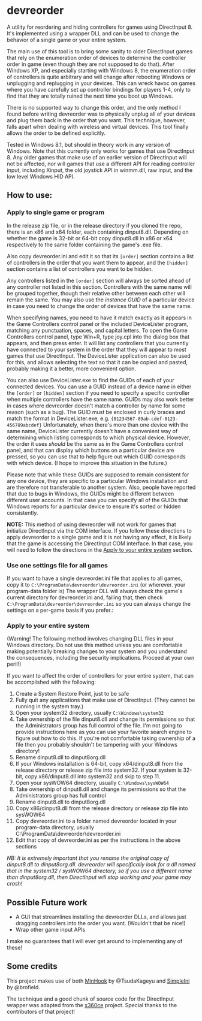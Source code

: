 # devreorder
A utility for reordering and hiding controllers for games using DirectInput 8. It's implemented using a wrapper DLL and can be used to change the behavior of a single game or your entire system.

The main use of this tool is to bring some sanity to older DirectInput games that rely on the enumeration order of devices to determine the controller order in game (even though they are not supposed to do that). After Windows XP, and especially starting with Windows 8, the enumeration order of controllers is quite arbitrary and will change after rebooting Windows or unplugging and replugging in your devices. This can wreck havoc on games where you have carefully set up controller bindings for players 1-4, only to find that they are totally ruined the next time you boot up Windows.

There is no supported way to change this order, and the only method I found before writing devreorder was to physically unplug all of your devices and plug them back in the order that you want. This technique, however, falls apart when dealing with wireless and virtual devices. This tool finally allows the order to be defined explicitly.

Tested in Windows 8.1, but should in theory work in any version of Windows. Note that this currently only works for games that use DirectInput 8. Any older games that make use of an earlier version of DirectInput will not be affected, nor will games that use a different API for reading controller input, including Xinput, the old joystick API in winmm.dll, raw input, and the low level Windows HID API.

## How to use:

### Apply to single game or program

In the release zip file, or in the release directory if you cloned the repo, there is an x86 and x64 folder, each containing dinput8.dll. Depending on whether the game is 32-bit or 64-bit copy dinput8.dll in x86 or x64 respectively to the same folder containing the game's .exe file.

Also copy devreorder.ini and edit it so that its `[order]` section contains a list of controllers in the order that you want them to appear, and the `[hidden]` section contains a list of controllers you want to be hidden.

Any controllers listed in the `[order]` section will always be sorted ahead of any controller not listed in this section. Controllers with the same name will be grouped together, though their relative other between each other will remain the same. You may also use the *instance GUID* of a particular device in case you need to change the order of devices that have the same name.

When specifying names, you need to have it match exactly as it appears in the Game Controllers control panel or the included DeviceLister program, matching any punctuation, spaces, and capital letters. To open the Game Controllers control panel, type Win+R, type joy.cpl into the dialog box that appears, and then press enter. It will list any controllers that you currently have connected to your system in the order that they will appear to most games that use DirectInput. The DeviceLister application can also be used for this, and allows selecting the text so that it can be copied and pasted, probably making it a better, more convenient option.

You can also use DeviceLister.exe to find the GUIDs of each of your connected devices. You can use a GUID instead of a device name in either the `[order]` or `[hidden]` section if you need to specify a specific controller when multiple controllers have the same name. GUIDs may also work better in cases where devreorder doesn't match a controller by name for some reason (such as a bug). The GUID must be enclosed in curly braces and match the format in DeviceLister.exe, e.g. `{01234567-89ab-cdef-0123-456789abcdef}` Unfortunately, when there's more than one device with the same name, DeviceLister currently doesn't have a convenient way of determining which listing corresponds to which physical device. However, the order it uses *should* be the same as in the Game Controllers control panel, and that can display which buttons on a particular device are pressed, so you can use that to help figure out which GUID corresponds with which device. (I hope to improve this situation in the future.)

Please note that while these GUIDs are supposed to remain consistent for any one device, they are specific to a particular Windows installation and are therefore not transferable to another system. Also, people have reported that due to bugs in Windows, the GUIDs might be different between different user accounts. In that case you can specify all of the GUIDs that Windows reports for a particular device to ensure it's sorted or hidden consistently.

**NOTE:** This method of using devreorder will not work for games that initialize DirectInput via the COM interface. If you follow these directions to apply devreorder to a single game and it is not having any effect, it is likely that the game is accessing the DirectInput COM interface. In that case, you will need to follow the directions in the [Apply to your entire system](#apply-to-your-entire-system) section.

### Use one settings file for all games

If you want to have a single devreorder.ini file that applies to all games, copy it to `C:\ProgramData\devreorder\devreorder.ini` (or wherever. your program-data folder is) The wrapper DLL will always check the game's current directory for devreorder.ini and, failing that, then check `C:\ProgramData\devreorder\devreorder.ini` so you can always change the settings on a per-game basis if you prefer.:

### Apply to your entire system

(Warning! The following method involves changing DLL files in your Windows directory. Do not use this method unless you are comfortable making potentially breaking changes to your system and you understand the consequences, including the security implications. Proceed at your own peril!)

If you want to affect the order of controllers for your entire system, that can be accomplished with the following:

1. Create a System Restore Point, just to be safe
2. Fully quit any applications that make use of DirectInput. (They cannot be running in the system tray.)
3. Open your system32 directory, usually `C:\Windows\system32`
4. Take ownership of the file dinput8.dll and change its permissions so that the Administrators group has full control of the file. I'm not going to provide instructions here as you can use your favorite search engine to figure out how to do this. If you're not comfortable taking ownership of a file then you probably shouldn't be tampering with your Windows directory!
5. Rename dinput8.dll to dinput8org.dll
6. If your Windows installation is 64-bit, copy x64/dinput8.dll from the release directory or release zip file into system32. If your system is 32-bit, copy x86/dinput8.dll into system32 and skip to step 11.
7. Open your sysWOW64 directory, usually `C:\Windows\sysWOW64`
8. Take ownership of dinput8.dll and change its permissions so that the Administrators group has full control
9. Rename dinput8.dll to dinput8org.dll
10. Copy x86/dinput8.dll from the release directory or release zip file into sysWOW64
11. Copy devreorder.ini to a folder named devreorder located in your program-data directory, usually C:\ProgramData\devreorder\devreorder.ini
12. Edit that copy of devreorder.ini as per the instructions in the above sections

*NB: It is extremely important that you rename the original copy of dinput8.dll to dinput8org.dll. devreorder will specifically look for a dll named that in the system32 / sysWOW64 directory, so if you use a different name than dinput8org.dll, then DirectInput will stop working and your game may crash!*

## Possible Future work

- A GUI that streamlines installing the devreorder DLLs, and allows just dragging controllers into the order you want. (Wouldn't that be nice!)
- Wrap other game input APIs

I make no guarantees that I will ever get around to implementing any of these!

## Some credits

This project makes use of both [MinHook](https://github.com/TsudaKageyu/minhook) by @TsudaKageyu and [SimpleIni](https://github.com/brofield/simpleini) by @brofield.

The technique and a good chunk of source code for the DirectInput wrapper was adapted from the [x360ce](https://github.com/x360ce/x360ce) project. Special thanks to the contributors of that project!
